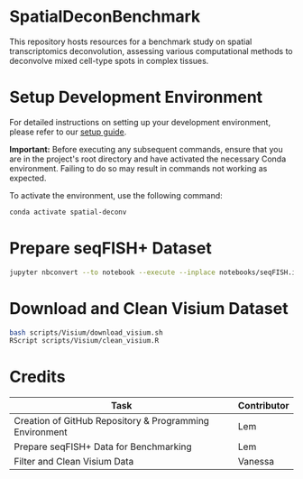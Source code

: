 # SpatialDeconBenchmark

This repository hosts resources for a benchmark study on spatial transcriptomics deconvolution, assessing various computational methods to deconvolve mixed cell-type spots in complex tissues.

# Setup Development Environment

For detailed instructions on setting up your development environment, please refer to
our [setup guide](docs/setup-development-environment.md).

**Important:** Before executing any subsequent commands, ensure that you are in the project's root directory and have
activated the necessary Conda environment. Failing to do so may result in commands not working as expected.

To activate the environment, use the following command:

```bash
conda activate spatial-deconv
```

# Prepare seqFISH+ Dataset

```bash
jupyter nbconvert --to notebook --execute --inplace notebooks/seqFISH.ipynb
```

# Download and Clean Visium Dataset

```bash
bash scripts/Visium/download_visium.sh
RScript scripts/Visium/clean_visium.R
```

# Credits

| Task                                                    | Contributor |
|---------------------------------------------------------|-------------|
| Creation of GitHub Repository & Programming Environment | Lem         |
| Prepare seqFISH+ Data for Benchmarking                  | Lem         |
| Filter and Clean Visium Data                            | Vanessa     |